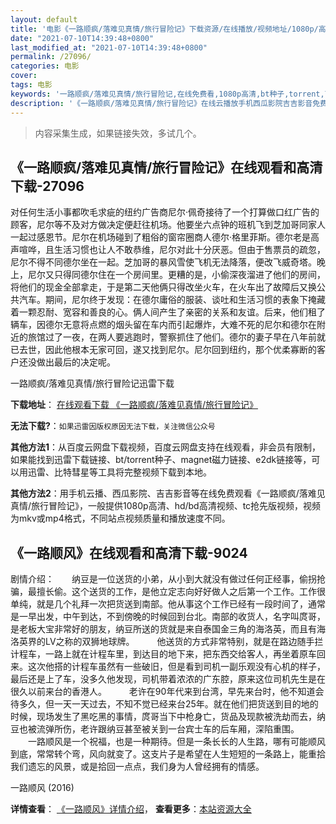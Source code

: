 ```yaml
---
layout: default
title: '电影《一路顺疯/落难见真情/旅行冒险记》下载资源/在线播放/视频地址/1080p/高清/蓝光'
date: "2021-07-10T14:39:48+0800"
last_modified_at: "2021-07-10T14:39:48+0800"
permalink: /27096/
categories: 电影
cover:
tags: 电影
keywords: '一路顺疯/落难见真情/旅行冒险记,在线免费看,1080p高清,bt种子,torrent,百度云盘,magnet,磁力链,迅雷下载资源'
description: '《一路顺疯/落难见真情/旅行冒险记》在线云播放手机西瓜影院吉吉影音免费看，1080p高清bd/hd未删减完整版和tc抢先枪版，mkv/mp4格式，附带bt/torrent种子、magnet/磁力链、百度云盘、网盘资源迅雷下载链接'
---
```


>内容采集生成，如果链接失效，多试几个。


## 《一路顺疯/落难见真情/旅行冒险记》在线观看和高清下载-27096

对任何生活小事都吹毛求疵的纽约广告商尼尔·佩奇接待了一个打算做口红广告的顾客，尼尔等不及对方做决定便赶往机场。他要坐六点钟的班机飞到芝加哥同家人一起过感恩节。尼尔在机场碰到了粗俗的窗帘圈商人德尔&middot;格里菲斯。德尔老是高声喧哗，且生活习惯也让人不敢恭维，尼尔对此十分厌恶。但由于售票员的疏忽，尼尔不得不同德尔坐在一起。芝加哥的暴风雪使飞机无法降落，便改飞威奇塔。晚上，尼尔又只得同德尔住在一个房间里。更糟的是，小偷深夜溜进了他们的房间，将他们的现金全部拿走，于是第二天他俩只得改坐火车，在火车出了故障后又换公共汽车。期间，尼尔终于发现：在德尔庸俗的服装、谈吐和生活习惯的表象下掩藏着一颗忍耐、宽容和善良的心。俩人间产生了亲密的关系和友谊。后来，他们租了辆车，因德尔无意将点燃的烟头留在车内而引起爆炸，大难不死的尼尔和德尔在附近的旅馆过了一夜，在两人要逃跑时，警察抓住了他们。德尔的妻子早在八年前就已去世，因此他根本无家可回，遂又找到尼尔。尼尔回到纽约，那个优柔寡断的客户还没做出最后的决定呢。


一路顺疯/落难见真情/旅行冒险记迅雷下载

**下载地址**： [在线观看下载 《一路顺疯/落难见真情/旅行冒险记》](https://www.993dy.com//vod-detail-id-21230.html) 


**无法下载?**：`如果迅雷因版权原因无法下载，关注微信公众号 `

**其他方法1**：从百度云网盘下载视频，百度云网盘支持在线观看，非会员有限制，如果能找到迅雷下载链接、bt/torrent种子、magnet磁力链接、e2dk链接等，可以用迅雷、比特彗星等工具将完整视频下载到本地。

**其他方法2**：用手机云播、西瓜影院、吉吉影音等在线免费观看《一路顺疯/落难见真情/旅行冒险记》，一般提供1080p高清、hd/bd高清视频、tc抢先版视频，视频为mkv或mp4格式，不同站点视频质量和播放速度不同。


## 《一路顺风》在线观看和高清下载-9024

剧情介绍：　　纳豆是一位送货的小弟，从小到大就没有做过任何正经事，偷拐抢骗，最擅长偷。这个送货的工作，是他立定志向好好做人之后第一个工作。工作很单纯，就是几个礼拜一次把货送到南部。他从事这个工作已经有一段时间了，通常是一早出发，中午到达，不到傍晚的时候回到台北。南部的收货人，名字叫庹哥，是老板大宝非常好的朋友，纳豆所送的货就是来自泰国金三角的海洛英，而且有海洛英界的LV之称的双狮地球牌。  　　他送货的方式非常特别，就是在路边随手拦计程车，一路上就在计程车里，到达目的地下来，把东西交给客人，再坐着原车回来。这次他搭的计程车虽然有一些破旧，但是看到司机一副乐观没有心机的样子，最后还是上了车，没多久他发现，司机带着浓浓的广东腔，原来这位司机先生是在很久以前来台的香港人。  　　老许在90年代来到台湾，早先来台时，他不知道会待多久，但一天一天过去，不知不觉已经来台25年。就在他们把货送到目的地的时候，现场发生了黑吃黑的事情，庹哥当下中枪身亡，货品及现款被洗劫而去，纳豆也被流弹所伤，老许跟纳豆甚至被关到一台宾士车的后车厢，深陷重围。  　　一路顺风是一个祝福，也是一种期待。但是一条长长的人生路，哪有可能顺风到底，常常转个弯，风向就变了。这支片子是希望在人生短短的一条路上，能重拾我们遗忘的风景，或是拾回一点点，我们身为人曾经拥有的情感。


一路顺风 (2016)

**详情查看**： [《一路顺风》详情介绍](/movie/9024/)， **查看更多**：[本站资源大全](/movie/t/all/)

